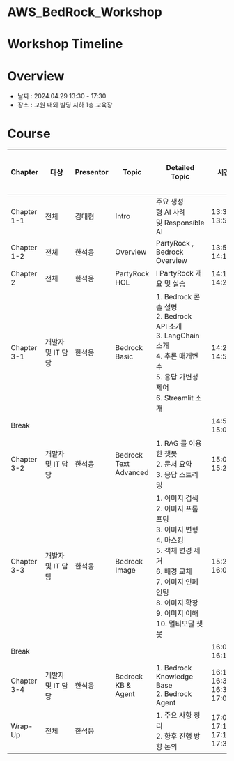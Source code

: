 # AWS_BedRock_Workshop

# Workshop Timeline

# Overview

- 날짜 : 2024.04.29 13:30 - 17:30
- 장소 : 교원 내외 빌딩 지하 1층 교육장

# Course

| Chapter | 대상 | Presentor | Topic | Detailed Topic | 시간 | 소요 시간 |
| --- | --- | --- | --- | --- | --- | --- |
| Chapter 1-1 | 전체 | 김태형 | Intro | 주요 생성형 AI 사례 및 Responsible AI  | 13:30-13:50 | 20분 |
| Chapter 1-2 | 전체 | 한석웅 | Overview | PartyRock , Bedrock Overview | 13:50-14:10 | 20분 |
| Chapter 2 | 전체 | 한석웅 | PartyRock HOL | l PartyRock 개요 및 실습 | 14:10-14:25 | 15분 |
| Chapter 3-1 | 개발자 및 IT 담당 | 한석웅 | Bedrock Basic |1. Bedrock 콘솔 설명 <br> 2. Bedrock API 소개 <br> 3. LangChain 소개 <br> 4. 추론 매개변수 <br> 5. 응답 가변성 제어 <br> 6. Streamlit 소개 | 14:25-14:55 | 30분 |
| Break |  |  |  |  | 14:55-15:05 | 15분 |
| Chapter 3-2 | 개발자 및 IT 담당 | 한석웅 | Bedrock Text Advanced  | 1. RAG 를 이용한 챗봇 <br> 2. 문서 요약 <br> 3. 응답 스트리밍 | 15:05-15:25 | 20분 |
| Chapter 3-3 | 개발자 및 IT 담당 | 한석웅 | Bedrock Image |1. 이미지 검색 <br> 2. 이미지 프롬프팅 <br> 3. 이미지 변형 <br> 4. 마스킹 <br> 5. 객체 변경 제거 <br> 6. 배경 교체 <br> 7. 이미지 인페인팅 <br> 8. 이미지 확장 <br> 9. 이미지 이해 <br> 10. 멀티모달 챗봇| 15:25-16:00 | 35분 |
| Break |  |  |  |  | 16:00-16:15 | 15분 |
| Chapter 3-4 | 개발자 및 IT 담당 | 한석웅 | Bedrock KB & Agent | 1. Bedrock Knowledge Base <br> 2. Bedrock Agent | 16:15-16:35 <br> 16:35-17:00 | 20분 <br> 25분 |
| Wrap-Up  | 전체 | 한석웅 |  | 1. 주요 사항 정리 <br> 2. 향후 진행 방향 논의 | 17:00-17:15 <br> 17:15-17:30 | 15분 <br> 15분 |

